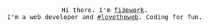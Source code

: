 <div align="center">
  <samp>Hi there. I'm <a href="https://me.fi3ework.pro" target="_blank" rel="noopener">fi3ework</a>.<br />I'm a web developer and <a href="https://twitter.com/hashtag/lovetheweb" target="_blank" rel="noopener">#lovetheweb</a>. Coding for fun.</samp>
</div>
